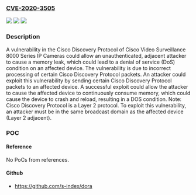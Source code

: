 ### [CVE-2020-3505](https://cve.mitre.org/cgi-bin/cvename.cgi?name=CVE-2020-3505)
![](https://img.shields.io/static/v1?label=Product&message=Cisco%20Video%20Surveillance%208000%20Series%20IP%20Cameras&color=blue)
![](https://img.shields.io/static/v1?label=Version&message=n%2Fa%20&color=brightgreen)
![](https://img.shields.io/static/v1?label=Vulnerability&message=CWE-400&color=brightgreen)

### Description

A vulnerability in the Cisco Discovery Protocol of Cisco Video Surveillance 8000 Series IP Cameras could allow an unauthenticated, adjacent attacker to cause a memory leak, which could lead to a denial of service (DoS) condition on an affected device. The vulnerability is due to incorrect processing of certain Cisco Discovery Protocol packets. An attacker could exploit this vulnerability by sending certain Cisco Discovery Protocol packets to an affected device. A successful exploit could allow the attacker to cause the affected device to continuously consume memory, which could cause the device to crash and reload, resulting in a DOS condition. Note: Cisco Discovery Protocol is a Layer 2 protocol. To exploit this vulnerability, an attacker must be in the same broadcast domain as the affected device (Layer 2 adjacent).

### POC

#### Reference
No PoCs from references.

#### Github
- https://github.com/s-index/dora

